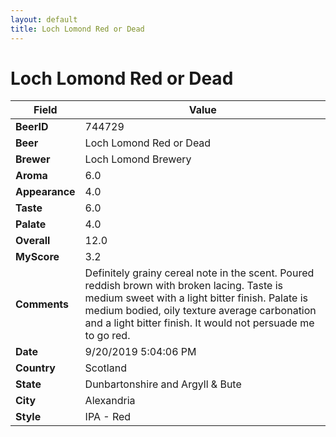 ```yaml
---
layout: default
title: Loch Lomond Red or Dead
---
```


# Loch Lomond Red or Dead

| Field         | Value     |
|---------------|-----------|
| **BeerID** | 744729 |
| **Beer** | Loch Lomond Red or Dead |
| **Brewer** | Loch Lomond Brewery |
| **Aroma** | 6.0 |
| **Appearance** | 4.0 |
| **Taste** | 6.0 |
| **Palate** | 4.0 |
| **Overall** | 12.0 |
| **MyScore** | 3.2 |
| **Comments** | Definitely grainy cereal note in the scent. Poured reddish brown with broken lacing. Taste is medium sweet with a light bitter finish. Palate is medium bodied, oily texture average carbonation and a light bitter finish. It would not persuade me to go red. |
| **Date** | 9/20/2019 5:04:06 PM |
| **Country** | Scotland |
| **State** | Dunbartonshire and Argyll & Bute |
| **City** | Alexandria |
| **Style** | IPA - Red |
